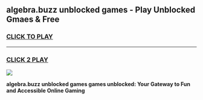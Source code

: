 
## algebra.buzz unblocked games - Play Unblocked Gmaes & Free
<h3>
<a href="https://premium.freeplayer.one?title=algebra.buzz_unblocked_games&ref=20F">CLICK TO PLAY</a></h3>
<hr>

<h3>
<a href="https://premium.freeplayer.one?title=algebra.buzz_unblocked_games&ref=20F">CLICK 2 PLAY</a>
  
</h3>

<a href="https://premium.freeplayer.one?title=algebra.buzz_unblocked_games&ref=20F/"><img src="https://clearcache.store/games.png"></a>


**algebra.buzz unblocked games games unblocked: Your Gateway to Fun and Accessible Online Gaming**

